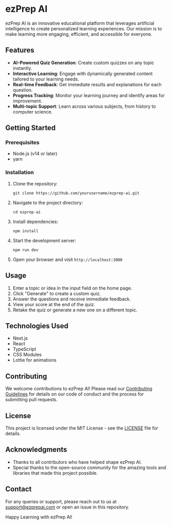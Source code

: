 # ezPrep AI

ezPrep AI is an innovative educational platform that leverages artificial intelligence to create personalized learning experiences. Our mission is to make learning more engaging, efficient, and accessible for everyone.

## Features

- **AI-Powered Quiz Generation**: Create custom quizzes on any topic instantly.
- **Interactive Learning**: Engage with dynamically generated content tailored to your learning needs.
- **Real-time Feedback**: Get immediate results and explanations for each question.
- **Progress Tracking**: Monitor your learning journey and identify areas for improvement.
- **Multi-topic Support**: Learn across various subjects, from history to computer science.

## Getting Started

### Prerequisites

- Node.js (v14 or later)
- yarn

### Installation

1. Clone the repository:
   ```
   git clone https://github.com/yourusername/ezprep-ai.git
   ```

2. Navigate to the project directory:
   ```
   cd ezprep-ai
   ```

3. Install dependencies:
   ```
   npm install
   ```

4. Start the development server:
   ```
   npm run dev
   ```

5. Open your browser and visit `http://localhost:3000`

## Usage

1. Enter a topic or idea in the input field on the home page.
2. Click "Generate" to create a custom quiz.
3. Answer the questions and receive immediate feedback.
4. View your score at the end of the quiz.
5. Retake the quiz or generate a new one on a different topic.

## Technologies Used

- Next.js
- React
- TypeScript
- CSS Modules
- Lottie for animations

## Contributing

We welcome contributions to ezPrep AI! Please read our [Contributing Guidelines](CONTRIBUTING.md) for details on our code of conduct and the process for submitting pull requests.

## License

This project is licensed under the MIT License - see the [LICENSE](LICENSE) file for details.

## Acknowledgments

- Thanks to all contributors who have helped shape ezPrep AI.
- Special thanks to the open-source community for the amazing tools and libraries that made this project possible.

## Contact

For any queries or support, please reach out to us at support@ezprepai.com or open an issue in this repository.

Happy Learning with ezPrep AI!
